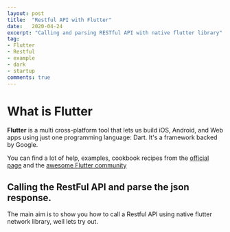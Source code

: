 ```yaml
---
layout: post
title:  "Restful API with Flutter"
date:   2020-04-24
excerpt: "Calling and parsing RESTful API with native flutter library"
tag:
- Flutter 
- Restful
- example
- dark
- startup
comments: true
---
```


# What is Flutter 

**Flutter** is a multi cross-platform tool that lets us build iOS, Android, and Web apps using just one programming language: Dart. It's a framework backed by Google.  

You can find a lot of help, examples, cookbook recipes from the [official page](https://flutter.dev) and the [awesome Flutter community](https://flutter.dev/community) 

## Calling the RestFul API and parse the json response.

The main aim is to show you how to call a Restful API using native flutter network library, well lets try out. 